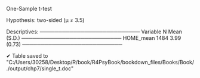 
One-Sample t-test

Hypothesis: two-sided (μ ≠ 3.5)

Descriptives:
───────────────────────────
  Variable    N Mean (S.D.)
───────────────────────────
 HOME_mean 1484 3.99 (0.73)
───────────────────────────

✔ Table saved to "C:/Users/30258/Desktop/R/book/R4PsyBook/bookdown_files/Books/Book/./output/chp7/single_t.doc"

